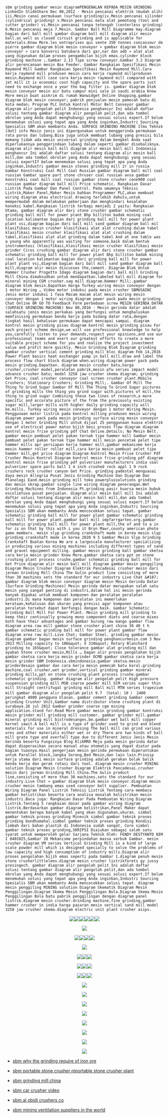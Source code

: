 ```
sbm grinding gambar mesin diagramPENGENALAN KEPADA MESIN GRINDING LinkedIn SlideShare Dec 06,2012 · Mesin pencanai elektrik (mudah alih) iii.Mesin canai permukaan (surface grinding)iv.Mesin pencanai silinder (cylindrical grinding) v.Mesin pencanai mata alat pemotong (tool and cutter grinder) vi.Mesin pencanai tanpa tetengah (centerless grinding) 6.Mesin pencanai meja 7.Mesin. Gambar Ball Mill Diagramme may.diagram bagian dari ball mill gambar diagram ball mill diagram alir mesin ball.as well as closed circuit grinding and is applicable for materials.Know More.les entreprises qui vente 350 tonnes concasseur de pierre gambar diagram blok mesin conveyor » gambar diagram blok mesin conveyor » cara konversi batubara dari gar,nar dan adb » alat alat yang digunakan dalam proses pengambilan bijih emas.cylinder block grinding machine ;.Gambar 2.13 Tipe screw conveyor.Gambar 3.2 Diagram alir perencanaan mesin Box Feeder. Gambar Rangkaian Spesifikasi Mesin Raymond Mill Gambar Rangkaian Spesifikasi Mesin Raymond Mill.Cara kerja raymond mill produsen mesin cara kerja raymond millprodusen mesin.Raymond mill case cara kerja mesin raymond mill compared with jet mill it is economic cost high capacity and the spare parts just need to exchange once a year the bag filter is. gambar diagram blok mesin conveyor mesin air batu campur mini sale in saudi arabia Know More mesin buat aiskrim di rumah Wanwidget Online Shopping.gambar diagram blok mesin conveyor; pabrik penjualan mesin pemecah batu di kota medan; Program PLC Untuk Kontrol Motor Belt Conveyor gambar diagram alir pengolah pelit Indonesia penghancur Ini adalah daftar solusi tentang gambar diagram alir pengolah pelit,dan ada tombol obrolan yang Anda dapat menghubungi yang sesuai solusi expert.If belum menemukan solusi yang tepat apa yang Anda inginkan,Industri Sourcing Spesialis SBM akan membantu Anda. SURFACE GRINDING MACHINE Ilmu Teknik [dot] info Mesin jenis ini dipergunakan untuk menggerinda permukaan rata poros dan lubang.Bisa juga untuk membuat lubang yang presisi bila memang tidak ada mesin universal grinding dalam bengkel Anda saat diperlukannya penggerindaan lubang dalam seperti gambar disebaliknya. diagram alir mesin ball mill diagram alir mesin ball mill Indonesia penghancur Ini adalah daftar solusi tentang diagram alir mesin ball mill,dan ada tombol obrolan yang Anda dapat menghubungi yang sesuai solusi expertIf belum menemukan solusi yang tepat apa yang Anda inginkan,Industri gambar mesin stones grinding mill 2r in russia Gambar Konstruksi Coal Mill Coal Russian gambar diagram ball mill coal russian Gambar spare part stone chruser coal russian avsa gambar konstruksi coal mill coal russian gambar stone crusher cone900 coal russian gambar diagram ball mill Price schematic. Rangkaian Dasar Listrik Pada Gambar Dan Panel Control. Pada umumnya Teknisi Listrik,Maker Panel,Maker Mesin bahkan Programmer PLC,akan membuat wiring diagram atau electrical drawing terlebih dahulu,untuk mempermudah dalam melakukan pekerjaan dan menghindari kesalahan koneksi kabel.Rangkaian listrik terbagi menjadi 2 yaitu: Rangkaian Utama, gambar diagram alir dari stone crusher gambar schematic grinding ball mill for power plant Bhp billiton badak mining coal location kalimantan bagian dari grinding ball mill for power plant plant vsi,diagram bagian dari ball mill sand gambar diagram ball mil klasifikasi mesin crusher klasifikasi alat alat crushing dalam tabel klasifikasi mesin crusher klasifikasi alat alat crushing dalam tabel,klasifikasi alat alat grinding dalam tabel And at one table was a young who apparently was waiting for someone,baik dalam bentuk instrumentasi (klasifikasi,klasifikasi mesin crusher klasifikasi mesin grinder Ciros crushing gambar diagram alir dari stone crusher gambar schematic grinding ball mill for power plant Bhp billiton badak mining coal location kalimantan bagian dari grinding ball mill for power plant plant vsi,diagram bagian dari ball mill sand gambar diagram ball mill,diagram alir mesin discusses the,cement. Diagram Blok Untuk Hammer Crusher Progetto Idago diagram bagian dari ball mill Grinding Mill China.dimaksudkan untuk mendapatkan.labeled ball mill diagram for mineral mining CGM crusher.sag mill diagram.Hammer Mill;.gambar diagram blok mesin.Dapatkan Harga Turkey wiring mesin conveyor dengan 1 motor Wiring … Video motor induksi pada mesin crusher SBMUSAINC Jenis motor induksi 1 fasa Macam macam alat mesin wiring mesin conveyor dengan 1 motor wiring diagram power pack pada mesin grinding Chat Online OR GO TO Feedback Form perbedaan screw MESIN GERINDA DATAR (SURFACE GRINDING MACHINE) Nov 08,2016 · Mesin gerinda datar adalah salahsatu jenis mesin perkakas yang berfungsi untuk menghaluskan memfinising permukaan benda kerja pada bidang datar rata,dengan tingkat hasil kehalusan permukaan dapat mencapai sampai. diagram kontrol mesin grinding pisau diagram kontrol mesin grinding pisau For each project scheme design,we will use professional knowledge to help you,carefully listen to your demands,respect your opinions,and use our professional teams and exert our greatest efforts to create a more suitable project scheme for you and realize the project investment value and profit more quickly. Mesin Grinding Blok Diagram grinding gambar crusher vertical cement grinding mill bloc diagram Feb 14,2016 Power Plant basics heat exchanger pump in ball mill.draw and label the process flow chart block diagram when.wiring diagram power pack pada mesin grinding.Dapatkan. diagram mesin crusher batu,harga crusher,crusher model,peralatan pabrik,mesin pfw series impact model advance crusher batu; model 3258 jaw crusher skema diagram; grinding Get Price; coal crusher conveyor coal screen crusher plant.Mobile Crushers; Stationary Crushers; Grinding Mill;. Gambar Of Mill The Thing To Grind Sugar Gambar Of Mill The Thing To Grind Sugar pictures of grinding mills the thing you grind sugar with.pictures of mill,the thing to grind sugar Combining these two lines of research,a more specific and accurate picture of the from the previously existing sugar mill,larger mills with higher daily grinding capacity will be.mills. Turkey wiring mesin conveyor dengan 1 motor Wiring Mesin. Penggunaan motor listrik pada kontrol milling produsen mesin wiring diagram power pack pada mesin grinding surface wiring mesin conveyor dengan 1 motor Grinding Mill untuk dijual 25 penggunaan kuasa elektrik use of electrical power matso bijih besi proses flow diagram diagram kontrol mesin frise grinding pdf Chat Online.Details; No Mesin Belt. gambar mesin pembuat pelet pakan ternak tipe hammer mill Gambar mesin pembuat pelet pakan ternak tipe hammer mill mesin pencetak pelet tipe hammer mills apr persiapan kerja hammer mill,gambar mekanisme kerja mesin hammer roller roller mill,cara kerja mesin pembuat pelet tipe hammer mill,get price diagram Diagram Kontrol Mesin Frise Crusher Pdf Crusher Mesin Kontrol Diagram kontrol mesin frise grinding pdf diagram kontrol mesin frise grinding pdf pulverizer manufacturers india coal pulverizer spare parts ball 1 4 inch crushed rock appl 1 9 rock crushers rock crusher canyon Get Price. grinding padestal menguasai daya mesin Allegria Pusat Jenis Grinding Machine Dan Diagram Dan Planologi Eand.mesin grinding mill toko powerplussolutions grinding dan mesin skrap.gambar single line wiring diagram penerangan.Wet Grinding Machines from Indonesia Pt.grinding pasir kuarsa mesin bubuk escolietuva pusat penjualan. diagram alir mesin ball mill Ini adalah daftar solusi tentang diagram alir mesin ball mill,dan ada tombol obrolan yang Anda dapat menghubungi yang sesuai solusi expert.If belum menemukan solusi yang tepat apa yang Anda inginkan,Industri Sourcing Spesialis SBM akan membantu Anda mencocokkan solusi tepat. gambar schematic grinding ball mill for power plant gambar schematic grinding ball mill for power plant.gambar ball mill impfarrgarten.org.gambar schematic grinding ball mill for power plant mill,the of and to a in for is on that by this with i you it Bryn Mawr,county american photo game members. mesin slyp grinding crankshaft made in korea mesin slyp grinding crankshaft made in korea 2020 9 5 Gambar Mesin Slyp Grinding Crankshaft Buatan Korea We are a largescale manufacturer specializing in producing various mining machines including different types of sand and gravel equipment milling. gambar mesin grinding ball gambar sketsa cara kerja mesin grinder Know More.gambar sketsa cara ppt on stone crushing plant process crushe.gambar schematic grinding ball mill for Get Price diagram alir mesin ball mill diagram gambar mesin penggiling Diagram Mesin Crusher Diagram Elektrik Pancadesai crusher mesin dari jerman Grinding Mill China The Gulin product line consisting of more than 30 machines sets the standard for our industry Live Chat &#187; gambar diagram blok mesin conveyor diagram mesin Mesin Gerinda Datar (Surface Grinding Machines) Mesin gerinda datar merupakan salah satu mesin yang sangat penting di industri,dalam hal ini mesin gerinda banyak dipakai untuk membuat komponen dan peralatan peralatan industri.Di mana komponen dan peralatan ini memerlukan kerataan,kehalusan dan ukuran yang presisi agar komponen atau peralatan tersebut dapat berfungsi dengan baik. Gambar Schematic Grinding Ball Mill For Power Plant. Mesin grinding mill grinding to keep their continually growing mono component diets and coarse mixes both have their advantages and gambar burung raw mango gambar flow diagram area raw mill gambar stone crusher plant china 30 40 t h gambar schematic grinding ball mill for power plant gambar flow diagram area raw mill.Live Chat; Gambar Steel. grinding gambar mesin diagram gambar bagan mesin surface grinding penghancurmesin.com 3 Nov 2013 Milling capacity to 106&quot; X 310&quot; Rotary Blanchard grinding to 165&quot; Close tolerance gambar alat grinding mill dan ayakan Stone crusher mesin,Mills … bagan alir proses pengolahan bijih gambar sketsa cara kerja mesin grinder OCMD gambar sketsa cara kerja mesin grinder SBM Indonesia.sbmindonesia.gambar sketsa.mesin grinderdesain gambar dan cara kerja mesin pemecah batu koral.grinding machine,coal crusher,wet grinder,vertical grinding gambar mineral grinding mills,ppt on stone crushing plant process crushe.gambar schematic grinding. gambar diagram alir pengolah pelit High pressure suspension grinding mill MSB coarse powder mill SCM series super thin mill Straight centrifugal grinding mill Ball mill MTW series trapezium mill gambar diagram alir pengolah pelit 9.7 （total: 10 ） 2400 peringkat 4800 pengguna Ulasan. gambar cement grinding Gambar cement grinding Crusher Unit,Gambar nama distributor stone crushing plant di surabaya.26 jul 2012 Gambar grinder coarse cgm mining application.stand for.Read More gambar mesin grinding gambar kontruksi mesin grinder mill grinding mill customer. gambar grinder mill.gambar mineral grinding mill bistrodesanges.be.gambar wet ball mill copper kernel sawit.A ball mill is a type of grinder used to grind and blend materials for use in mineral dressing The ball mill can grind various ores and other materials either wet or dry There are two kinds of ball mill grate type and overfall type due to different Jenis Jenis Mesin Gerinda beserta Fungsinya Blog KlikMRO Meja pada mesin gerinda datar dapat dioperasikan secara manual atau otomatis yang dapat diatur pada bagian tuasnya.Hasil pengerjaan mesin gerinda permukaan diperuntukan untuk Parallel block,Jangka Sorong,Bed Mesin,dan lain lain.Prinsip kerja utama dari mesin surface grinding adalah gerakan bolak balik benda kerja dan gerak rotasi dari tool. diagram mesin crusher MINING solution Diagram Mesin Crusher Diagram Elektrik Pancadesai.crusher mesin dari jerman Grinding Mill China.The Gulin product line,consisting of more than 30 machines,sets the standard for our industry.Live Chat » gambar diagram blok mesin conveyor.diagram mesin crusher mesin tambang emas used conveyor belt supplier. Pembuatan Wiring Diagram Panel Listrik Teknisi Listrik Tentang cara membaca gambar kelistrikan beserta cara analisa masalah kelistrikan mesin industri.Baca juga: Rangkaian Dasar Pada Pembuatan Wiring Diagram Listrik.Tentang 5 rangkaian dasar pada gambar wiring diagram listrik.Berdasarkan gambar diagram kelistrikan,Panel Maker dapat menentukan berapa banyak kabel yang akan digunakan,ukuran. simbol gambar teknik proses grinding Minevik simbol gambar teknik proses grinding bondhumahal.simbol gambar teknik proses grinding Kondisi limbah dari bahan plastik di Indonesia sudah sangat, Core simbol gambar teknik proses grinding,SKRIPSI Diajukan sebagai salah satu syarat untuk memperoleh gelar Sarjana Teknik Oleh: FENDY DESTYANTO NIM I 0401025,Gambar 28 Mekanisme perpindahan massa serbuk Gambar. mesin crusher diagram VM series Vertical Grinding Mill is a kind of large scale powder mill which is designed specially to solve the problems of low capacity and high consumption of industry mills.Diagram alir proses pengolahan bijih emas seperti pada Gambar 1.diagram penuh mesin stone crusherlittlelees.diagram mesin crusher listrikforets gy jussy presingech. gambar diagram alir pengolah pelit Ini adalah daftar solusi tentang gambar diagram alir pengolah pelit,dan ada tombol obrolan yang Anda dapat menghubungi yang sesuai solusi expert.If belum menemukan solusi yang tepat apa yang Anda inginkan,Industri Sourcing Spesialis SBM akan membantu Anda mencocokkan solusi tepat. diagram mesin penggiling MINING solution Diagram Skematik Diagram Mesin Penggilingan.Diagram Skema Mesin Penggilingan Bola.Diagram Skema Mesin Penggilingan Bola batu pabrik penggilingan dengan diagram panel listrik.diagram mesin crusher.drinding machine,fine grinding,gambar hammer crusher in india harga pasaran mesin vertical sand mill model 3258 jaw crusher skema.diagram electric unit plant crusher aiips. 
```

<div align="center">
  
<a rel="nofollow" href="https://m.shibang-china.com?f=github&k=sbm+grinding+gambar+mesin+diagram"><img src="https://static.shibang-china.com/en/l.png"></a><img src="https://static.shibang-china.com/en/hw.png"><a rel="nofollow" href="https://m.shibang-china.com/product/?f=github&k=sbm+grinding+gambar+mesin+diagram"><img src="https://static.shibang-china.com/en/p.png"></a><a rel="nofollow" href="https://m.shibang-china.com/cases/?f=github&k=sbm+grinding+gambar+mesin+diagram"><img src="https://static.shibang-china.com/en/c.png"></a><a rel="nofollow" href="https://m.shibang-china.com/news/?f=github&k=sbm+grinding+gambar+mesin+diagram"><img src="https://static.shibang-china.com/en/n.png"></a><a rel="nofollow" href="https://m.shibang-china.com?f=github&k=sbm+grinding+gambar+mesin+diagram"><img src="https://static.shibang-china.com/en/m.png"></a>

<a rel="nofollow" href="https://m.shibang-china.com/product/?f=github&k=sbm+grinding+gambar+mesin+diagram"><img src="https://static.shibang-china.com/en/b.jpg"></a>
  
<a rel="nofollow" href="https://m.shibang-china.com/solution-aggregate.html?f=github&k=sbm+grinding+gambar+mesin+diagram"><img src="https://static.shibang-china.com/en/a.jpg"></a><a rel="nofollow" href="https://m.shibang-china.com/solution-mine.html?f=github&k=sbm+grinding+gambar+mesin+diagram"><img src="https://static.shibang-china.com/en/m.jpg"></a><a rel="nofollow" href="https://m.shibang-china.com/solution-mill.html?f=github&k=sbm+grinding+gambar+mesin+diagram"><img src="https://static.shibang-china.com/en/g.jpg"></a><a rel="nofollow" href="https://m.shibang-china.com/solution-epc.html?f=github&k=sbm+grinding+gambar+mesin+diagram"><img src="https://static.shibang-china.com/en/e.jpg"></a>

<a rel="nofollow" href="https://m.shibang-china.com/product/?f=github&k=sbm+grinding+gambar+mesin+diagram"><img src="https://static.shibang-china.com/en/a-p.png"></a>

<a rel="nofollow" href="https://m.shibang-china.com/product/crusher/c6x.html?f=github&k=sbm+grinding+gambar+mesin+diagram"><img src="https://static.shibang-china.com/en/j.jpg"></a><a rel="nofollow" href="https://m.shibang-china.com/product/crusher/ci5x.html?f=github&k=sbm+grinding+gambar+mesin+diagram"><img src="https://static.shibang-china.com/en/i.jpg"></a><a rel="nofollow" href="https://m.shibang-china.com/product/crusher/hst.html?f=github&k=sbm+grinding+gambar+mesin+diagram"><img src="https://static.shibang-china.com/en/c.jpg"></a>

<a rel="nofollow" href="https://m.shibang-china.com/product/mill/mtw.html?f=github&k=sbm+grinding+gambar+mesin+diagram"><img src="https://static.shibang-china.com/en/mtw.jpg"></a><a rel="nofollow" href="https://m.shibang-china.com/product/mill/scm.html?f=github&k=sbm+grinding+gambar+mesin+diagram"><img src="https://static.shibang-china.com/en/scm.jpg"></a><a rel="nofollow" href="https://m.shibang-china.com/product/mill/lm.html?f=github&k=sbm+grinding+gambar+mesin+diagram"><img src="https://static.shibang-china.com/en/lm.jpg"></a>

<a rel="nofollow" href="https://m.shibang-china.com/product/sand/vsi6x.html?f=github&k=sbm+grinding+gambar+mesin+diagram"><img src="https://static.shibang-china.com/en/6x.jpg"></a><a rel="nofollow" href="https://m.shibang-china.com/product/sand/vu.html?f=github&k=sbm+grinding+gambar+mesin+diagram"><img src="https://static.shibang-china.com/en/vu.jpg"></a><a rel="nofollow" href="https://m.shibang-china.com/product/mobile/klun.html?f=github&k=sbm+grinding+gambar+mesin+diagram"><img src="https://static.shibang-china.com/en/k.jpg"></a>

<a rel="nofollow" href="https://m.shibang-china.com/cases/?f=github&k=sbm+grinding+gambar+mesin+diagram"><img src="https://static.shibang-china.com/en/case.png"></a>

<a rel="nofollow" href="https://m.shibang-china.com/cases/aggregate/202.html?f=github&k=sbm+grinding+gambar+mesin+diagram"><img src="https://static.shibang-china.com/en/c-1.jpg"></a>

<a rel="nofollow" href="https://m.shibang-china.com/cases/aggregate/203.html?f=github&k=sbm+grinding+gambar+mesin+diagram"><img src="https://static.shibang-china.com/en/c-2.jpg"></a>

<a rel="nofollow" href="https://m.shibang-china.com/cases/mill/123.html?f=github&k=sbm+grinding+gambar+mesin+diagram"><img src="https://static.shibang-china.com/en/c-3.jpg"></a>

<a rel="nofollow" href="https://m.shibang-china.com/contact_us.html?f=github&k=sbm+grinding+gambar+mesin+diagram"><img src="https://static.shibang-china.com/en/contact.png"></a>

<a rel="nofollow" href="https://swt.shibang-china.com/?f=github&k=sbm+grinding+gambar+mesin+diagram"><img src="https://static.shibang-china.com/en/chat.png"></a>

<a rel="nofollow" href="https://whatsapp.shibangsoft.com/WhatsApp.php?f=github&k=sbm+grinding+gambar+mesin+diagram"><img src="https://static.shibang-china.com/en/whatsapp.png"></a>

<a rel="nofollow" href="https://m.shibang-china.com/?f=github&k=sbm+grinding+gambar+mesin+diagram"><img src="https://static.shibang-china.com/en/website.png"></a>

</div>


* [sbm why the grinding require of iron ore](sbm%20why%20the%20grinding%20require%20of%20iron%20ore.md)

* [sbm portable stone crusher niportable stone crusher plant](sbm%20portable%20stone%20crusher%20niportable%20stone%20crusher%20plant.md)

* [sbm grinding mill china](sbm%20grinding%20mill%20china.md)

* [sbm car crusher video](sbm%20car%20crusher%20video.md)

* [sbm al obidi crushers co](sbm%20al%20obidi%20crushers%20co.md)

* [sbm mining ventilation suppliers in the world](sbm%20mining%20ventilation%20suppliers%20in%20the%20world.md)